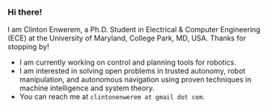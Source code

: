 ### Hi there!

I am Clinton Enwerem, a Ph.D. Student in Electrical & Computer Engineering (ECE) at the University of Maryland, College Park, MD, USA. Thanks for stopping by!

<!--
**coenwerem/coenwerem** is a ✨ _special_ ✨ repository because its `README.md` (this file) appears on your GitHub profile.

Here are some ideas to get you started:
-->
- I am currently working on control and planning tools for robotics.
- I am interested in solving open problems in trusted autonomy, robot manipulation, and autonomous navigation using proven techniques in machine intelligence and system theory. 
- You can reach me at `clintonenwerem at gmail dot com`.

